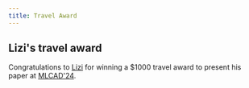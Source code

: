 ```yaml
---
title: Travel Award
---
```

## Lizi's travel award

Congratulations to [Lizi](https://wiscad.github.io/wiscad/members/lizi-zhang.html) for winning a $1000 travel award to present his paper at [MLCAD'24](https://mlcad.org/symposium/).
